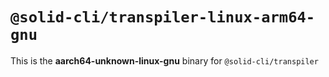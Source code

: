# `@solid-cli/transpiler-linux-arm64-gnu`

This is the **aarch64-unknown-linux-gnu** binary for `@solid-cli/transpiler`
